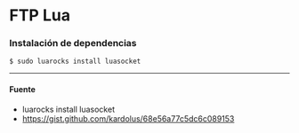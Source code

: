 # FTP Lua

### Instalación de dependencias

    $ sudo luarocks install luasocket

---

#### Fuente

+ luarocks install luasocket
+ https://gist.github.com/kardolus/68e56a77c5dc6c089153
